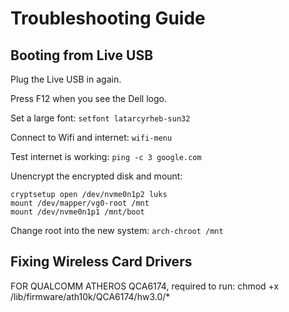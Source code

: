 
# Troubleshooting Guide

## Booting from Live USB
Plug the Live USB in again.

Press F12 when you see the Dell logo.

Set a large font: `setfont latarcyrheb-sun32`

Connect to Wifi and internet: `wifi-menu`

Test internet is working: `ping -c 3 google.com`

Unencrypt the encrypted disk and mount:
```
cryptsetup open /dev/nvme0n1p2 luks
mount /dev/mapper/vg0-root /mnt
mount /dev/nvme0n1p1 /mnt/boot
```

Change root into the new system: `arch-chroot /mnt`

## Fixing Wireless Card Drivers


FOR QUALCOMM ATHEROS QCA6174, required to run:
chmod +x /lib/firmware/ath10k/QCA6174/hw3.0/*
